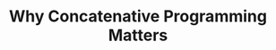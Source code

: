 ---
title: Why Concatenative Programming Matters
url: http://evincarofautumn.blogspot.com/2012/02/why-concatenative-programming-matters.html
authors:
- Jon Purdy
type: article
tags:
- concatenative programming
doHaskell-type: blog post
dohaskell-year: 2012
---